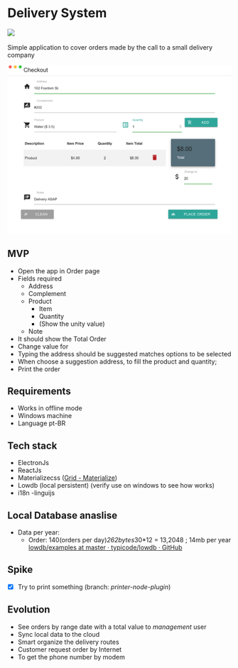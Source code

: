 # Delivery System

<a href="https://travis-ci.com/samukce/delivery"><img src="https://travis-ci.com/samukce/delivery.svg?branch=master"></a>

Simple application to cover orders made by the call to a small delivery company

<p align="center">
  <img src="screen_shot_pre_beta.png" alt="Checkout first page" width="650"  />
</p>

## MVP
- Open the app in Order page
- Fields required
  - Address
  - Complement
  - Product
    - Item
    - Quantity
    - (Show the unity value)
  - Note
- It should show the Total Order
- Change value for
- Typing the address should be suggested matches options to be selected
- When choose a suggestion address, to fill the product and quantity;
- Print the order


## Requirements
- Works in offline mode
- Windows machine
- Language pt-BR


## Tech stack
- ElectronJs
- ReactJs
- Materializecss ([Grid - Materialize](https://materializecss.com/grid.html))
- Lowdb (local persistent) (verify use on windows to see how works)
- i18n -linguijs


## Local Database anaslise
- Data per year: 
  - Order: 140(orders per day)*262bytes*30*12 = 13,2048 ; 14mb per year
[lowdb/examples at master · typicode/lowdb · GitHub](https://github.com/typicode/lowdb/tree/master/examples)


## Spike
- [x] Try to print something (branch: *printer-node-plugin*)


## Evolution
- See orders by range date with a total value to *management* user
- Sync local data to the cloud
- Smart organize the delivery routes
- Customer request order by Internet
- To get the phone number by modem
